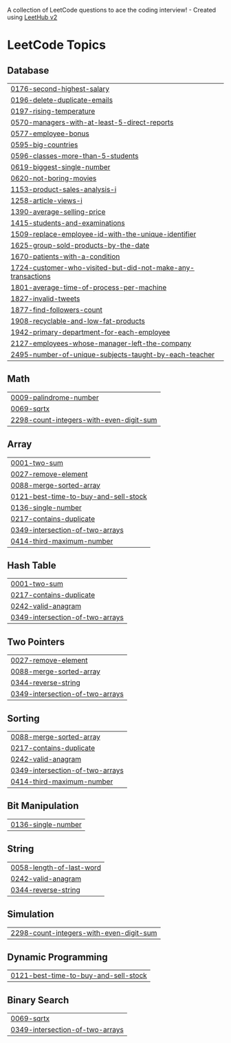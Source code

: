 A collection of LeetCode questions to ace the coding interview! - Created using [LeetHub v2](https://github.com/arunbhardwaj/LeetHub-2.0)
<!---LeetCode Topics Start-->
# LeetCode Topics
## Database
|  |
| ------- |
| [0176-second-highest-salary](https://github.com/Tsuhaila/LeetCode/tree/master/0176-second-highest-salary) |
| [0196-delete-duplicate-emails](https://github.com/Tsuhaila/LeetCode/tree/master/0196-delete-duplicate-emails) |
| [0197-rising-temperature](https://github.com/Tsuhaila/LeetCode/tree/master/0197-rising-temperature) |
| [0570-managers-with-at-least-5-direct-reports](https://github.com/Tsuhaila/LeetCode/tree/master/0570-managers-with-at-least-5-direct-reports) |
| [0577-employee-bonus](https://github.com/Tsuhaila/LeetCode/tree/master/0577-employee-bonus) |
| [0595-big-countries](https://github.com/Tsuhaila/LeetCode/tree/master/0595-big-countries) |
| [0596-classes-more-than-5-students](https://github.com/Tsuhaila/LeetCode/tree/master/0596-classes-more-than-5-students) |
| [0619-biggest-single-number](https://github.com/Tsuhaila/LeetCode/tree/master/0619-biggest-single-number) |
| [0620-not-boring-movies](https://github.com/Tsuhaila/LeetCode/tree/master/0620-not-boring-movies) |
| [1153-product-sales-analysis-i](https://github.com/Tsuhaila/LeetCode/tree/master/1153-product-sales-analysis-i) |
| [1258-article-views-i](https://github.com/Tsuhaila/LeetCode/tree/master/1258-article-views-i) |
| [1390-average-selling-price](https://github.com/Tsuhaila/LeetCode/tree/master/1390-average-selling-price) |
| [1415-students-and-examinations](https://github.com/Tsuhaila/LeetCode/tree/master/1415-students-and-examinations) |
| [1509-replace-employee-id-with-the-unique-identifier](https://github.com/Tsuhaila/LeetCode/tree/master/1509-replace-employee-id-with-the-unique-identifier) |
| [1625-group-sold-products-by-the-date](https://github.com/Tsuhaila/LeetCode/tree/master/1625-group-sold-products-by-the-date) |
| [1670-patients-with-a-condition](https://github.com/Tsuhaila/LeetCode/tree/master/1670-patients-with-a-condition) |
| [1724-customer-who-visited-but-did-not-make-any-transactions](https://github.com/Tsuhaila/LeetCode/tree/master/1724-customer-who-visited-but-did-not-make-any-transactions) |
| [1801-average-time-of-process-per-machine](https://github.com/Tsuhaila/LeetCode/tree/master/1801-average-time-of-process-per-machine) |
| [1827-invalid-tweets](https://github.com/Tsuhaila/LeetCode/tree/master/1827-invalid-tweets) |
| [1877-find-followers-count](https://github.com/Tsuhaila/LeetCode/tree/master/1877-find-followers-count) |
| [1908-recyclable-and-low-fat-products](https://github.com/Tsuhaila/LeetCode/tree/master/1908-recyclable-and-low-fat-products) |
| [1942-primary-department-for-each-employee](https://github.com/Tsuhaila/LeetCode/tree/master/1942-primary-department-for-each-employee) |
| [2127-employees-whose-manager-left-the-company](https://github.com/Tsuhaila/LeetCode/tree/master/2127-employees-whose-manager-left-the-company) |
| [2495-number-of-unique-subjects-taught-by-each-teacher](https://github.com/Tsuhaila/LeetCode/tree/master/2495-number-of-unique-subjects-taught-by-each-teacher) |
## Math
|  |
| ------- |
| [0009-palindrome-number](https://github.com/Tsuhaila/LeetCode/tree/master/0009-palindrome-number) |
| [0069-sqrtx](https://github.com/Tsuhaila/LeetCode/tree/master/0069-sqrtx) |
| [2298-count-integers-with-even-digit-sum](https://github.com/Tsuhaila/LeetCode/tree/master/2298-count-integers-with-even-digit-sum) |
## Array
|  |
| ------- |
| [0001-two-sum](https://github.com/Tsuhaila/LeetCode/tree/master/0001-two-sum) |
| [0027-remove-element](https://github.com/Tsuhaila/LeetCode/tree/master/0027-remove-element) |
| [0088-merge-sorted-array](https://github.com/Tsuhaila/LeetCode/tree/master/0088-merge-sorted-array) |
| [0121-best-time-to-buy-and-sell-stock](https://github.com/Tsuhaila/LeetCode/tree/master/0121-best-time-to-buy-and-sell-stock) |
| [0136-single-number](https://github.com/Tsuhaila/LeetCode/tree/master/0136-single-number) |
| [0217-contains-duplicate](https://github.com/Tsuhaila/LeetCode/tree/master/0217-contains-duplicate) |
| [0349-intersection-of-two-arrays](https://github.com/Tsuhaila/LeetCode/tree/master/0349-intersection-of-two-arrays) |
| [0414-third-maximum-number](https://github.com/Tsuhaila/LeetCode/tree/master/0414-third-maximum-number) |
## Hash Table
|  |
| ------- |
| [0001-two-sum](https://github.com/Tsuhaila/LeetCode/tree/master/0001-two-sum) |
| [0217-contains-duplicate](https://github.com/Tsuhaila/LeetCode/tree/master/0217-contains-duplicate) |
| [0242-valid-anagram](https://github.com/Tsuhaila/LeetCode/tree/master/0242-valid-anagram) |
| [0349-intersection-of-two-arrays](https://github.com/Tsuhaila/LeetCode/tree/master/0349-intersection-of-two-arrays) |
## Two Pointers
|  |
| ------- |
| [0027-remove-element](https://github.com/Tsuhaila/LeetCode/tree/master/0027-remove-element) |
| [0088-merge-sorted-array](https://github.com/Tsuhaila/LeetCode/tree/master/0088-merge-sorted-array) |
| [0344-reverse-string](https://github.com/Tsuhaila/LeetCode/tree/master/0344-reverse-string) |
| [0349-intersection-of-two-arrays](https://github.com/Tsuhaila/LeetCode/tree/master/0349-intersection-of-two-arrays) |
## Sorting
|  |
| ------- |
| [0088-merge-sorted-array](https://github.com/Tsuhaila/LeetCode/tree/master/0088-merge-sorted-array) |
| [0217-contains-duplicate](https://github.com/Tsuhaila/LeetCode/tree/master/0217-contains-duplicate) |
| [0242-valid-anagram](https://github.com/Tsuhaila/LeetCode/tree/master/0242-valid-anagram) |
| [0349-intersection-of-two-arrays](https://github.com/Tsuhaila/LeetCode/tree/master/0349-intersection-of-two-arrays) |
| [0414-third-maximum-number](https://github.com/Tsuhaila/LeetCode/tree/master/0414-third-maximum-number) |
## Bit Manipulation
|  |
| ------- |
| [0136-single-number](https://github.com/Tsuhaila/LeetCode/tree/master/0136-single-number) |
## String
|  |
| ------- |
| [0058-length-of-last-word](https://github.com/Tsuhaila/LeetCode/tree/master/0058-length-of-last-word) |
| [0242-valid-anagram](https://github.com/Tsuhaila/LeetCode/tree/master/0242-valid-anagram) |
| [0344-reverse-string](https://github.com/Tsuhaila/LeetCode/tree/master/0344-reverse-string) |
## Simulation
|  |
| ------- |
| [2298-count-integers-with-even-digit-sum](https://github.com/Tsuhaila/LeetCode/tree/master/2298-count-integers-with-even-digit-sum) |
## Dynamic Programming
|  |
| ------- |
| [0121-best-time-to-buy-and-sell-stock](https://github.com/Tsuhaila/LeetCode/tree/master/0121-best-time-to-buy-and-sell-stock) |
## Binary Search
|  |
| ------- |
| [0069-sqrtx](https://github.com/Tsuhaila/LeetCode/tree/master/0069-sqrtx) |
| [0349-intersection-of-two-arrays](https://github.com/Tsuhaila/LeetCode/tree/master/0349-intersection-of-two-arrays) |
<!---LeetCode Topics End-->